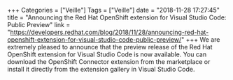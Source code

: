 +++
Categories = ["Veille"]
Tags = ["Veille"]
date = "2018-11-28 17:27:45"
title = "Announcing the Red Hat OpenShift extension for Visual Studio Code: Public Preview"
link = "https://developers.redhat.com/blog/2018/11/28/announcing-red-hat-openshift-extension-for-visual-studio-code-public-preview/"
+++
We are extremely pleased to announce that the preview release of the Red Hat OpenShift extension for Visual Studio Code is now available. You can download the OpenShift Connector extension from the marketplace or install it directly from the extension gallery in Visual Studio Code.
